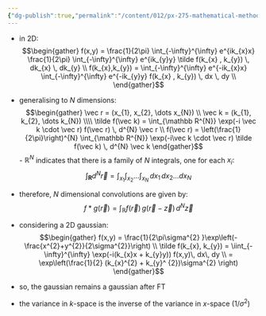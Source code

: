 ```yaml
---
{"dg-publish":true,"permalink":"/content/012/px-275-mathematical-methods/term-2/h-fourier-series-and-transforms/px-275-h8-multidimensional-convolutions/","noteIcon":"1","created":"2025-02-12T15:50:55.129+00:00","updated":"2025-02-12T16:04:25.565+00:00"}
---
```


- in 2D:
$$\begin{gather}
f(x,y) = \frac{1}{2\pi} \int_{-\infty}^{\infty} e^{ik_{x}x} \frac{1}{2\pi} \int_{-\infty}^{\infty} e^{ik_{y}y} \tilde f(k_{x} , k_{y}) \, dk_{x} \, dk_{y} \\
f(k_{x},k_{y}) = \int_{-\infty}^{\infty} e^{-ik_{x}x} \int_{-\infty}^{\infty} e^{-ik_{y}y} f(k_{x} , k_{y}) \, dx \, dy \\
\end{gather}$$

- generalising to $N$ dimensions:
$$\begin{gather}
\vec r = (x_{1}, x_{2}, \dots x_{N}) \\
\vec k = (k_{1}, k_{2}, \dots k_{N}) \\\\
\tilde f(\vec k) = \int_{\mathbb R^{N}}  \exp(-i \vec k \cdot \vec r) f(\vec r)  \, d^{N} \vec r \\
f(\vec r) = \left(\frac{1}{2\pi}\right)^{N} \int_{\mathbb R^{N}} \exp(-i\vec k \cdot \vec r) \tilde f(\vec k)  \, d^{N} \vec k
\end{gather}$$- $\mathbb R^N$ indicates that there is a family of $N$ integrals, one for each $x_{i}:$
$$\int_{\mathbf R} d^{N}\vec r = \int_{x_{1}} \int_{x_{2}} \dots \int_{x_{N}}\,dx_{1}\, dx_{2}\dots dx_{N}$$
- therefore, $N$ dimensional convolutions are given by:
$$f*g(\vec r) = \int_{\mathbb R} f(\vec r) \, g(\vec r - \vec z) \, d^{N} \vec z$$

- considering a 2D gaussian:
$$\begin{gather}
f(x,y) = \frac{1}{2\pi\sigma^{2} }\exp\left(- \frac{x^{2}+y^{2}}{2\sigma^{2}}\right) \\
\tilde f(k_{x}, k_{y}) = \iint_{-\infty}^{\infty} \exp(-i(k_{x}x + k_{y}y)) f(x,y)\, dx\, dy \\
= \exp\left(\frac{1}{2} (k_{x}^{2} + k_{y}^ {2})\sigma^{2} \right)
\end{gather}$$
- so, the gaussian remains a gaussian after FT
- the variance in $k$-space is the inverse of the variance in $x$-space ($1/\sigma^{2}$)
